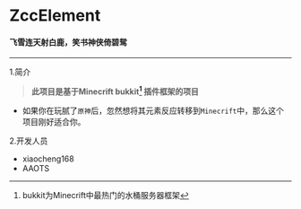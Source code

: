 # ZccElement
#### 飞雪连天射白鹿，笑书神侠倚碧鸳
*****
1.简介
  > **此项目是基于Minecrift bukkit[^1] 插件框架的项目**
  * 如果你在玩腻了`原神`后，忽然想将其元素反应转移到`Minecrift`中，那么这个项目刚好适合你。
 
2.开发人员
  + xiaocheng168
  + AAOTS
 

 [^1]: bukkit为Minecrift中最热门的水桶服务器框架
